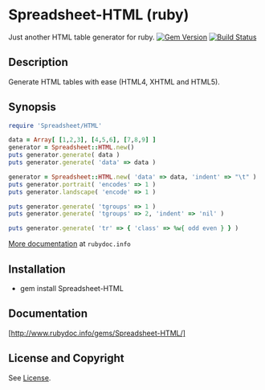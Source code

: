 Spreadsheet-HTML (ruby)
=======================
Just another HTML table generator for ruby. [![Gem Version](https://badge.fury.io/rb/Spreadsheet-HTML.svg)](https://rubygems.org/gems/Spreadsheet-HTML) [![Build Status](https://api.travis-ci.org/jeffa/spreadsheet-html-ruby.svg?branch=master)](https://travis-ci.org/jeffa/spreadsheet-html-ruby)

Description
-----------
Generate HTML tables with ease (HTML4, XHTML and HTML5).

Synopsis
--------
```ruby
require 'Spreadsheet/HTML'

data = Array[ [1,2,3], [4,5,6], [7,8,9] ]
generator = Spreadsheet::HTML.new()
puts generator.generate( data )
puts generator.generate( 'data' => data )

generator = Spreadsheet::HTML.new( 'data' => data, 'indent' => "\t" )
puts generator.portrait( 'encodes' => 1 )
puts generator.landscape( 'encode' => 1 )

puts generator.generate( 'tgroups' => 1 )
puts generator.generate( 'tgroups' => 2, 'indent' => 'nil' )

puts generator.generate( 'tr' => { 'class' => %w{ odd even } } )
```

[More documentation](http://www.rubydoc.info/gems/Spreadsheet-HTML) at `rubydoc.info`

Installation
------------
* gem install Spreadsheet-HTML

Documentation
-------------
[http://www.rubydoc.info/gems/Spreadsheet-HTML/]

License and Copyright
---------------------
See [License](License.md).
